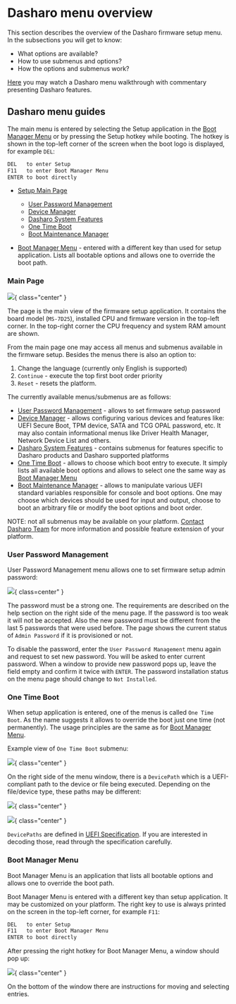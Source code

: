 # Dasharo menu overview

This section describes the overview of the Dasharo firmware setup menu. In the
subsections you will get to know:

* What options are available?
* How to use submenus and options?
* How the options and submenus work?

[Here](https://youtu.be/3tk0snFrZDY) you may watch a Dasharo menu walkthrough
with commentary presenting Dasharo features.

## Dasharo menu guides

The main menu is entered by selecting the Setup application in the
[Boot Manager Menu](#boot-manager-menu) or by pressing the Setup hotkey
while booting. The hotkey is shown in the top-left corner of the screen when
the boot logo is displayed, for example `DEL`:

```txt
DEL   to enter Setup
F11   to enter Boot Manager Menu
ENTER to boot directly
```

* [Setup Main Page](#main-page)
    - [User Password Management](#user-password-management)
    - [Device Manager](device-manager.md)
    - [Dasharo System Features](dasharo-system-features.md)
    - [One Time Boot](#one-time-boot)
    - [Boot Maintenance Manager](boot-maintenance-mgr.md)

* [Boot Manager Menu](#boot-manager-menu) - entered with a different key than
  used for setup application. Lists all bootable options and allows one to
  override the boot path.

### Main Page

![](/images/menus/main_page.jpeg){ class="center" }

The page is the main view of the firmware setup application. It contains the
board model (`MS-7D25`), installed CPU and firmware version in the top-left
corner. In the top-right corner the CPU frequency and system RAM amount are
shown.

From the main page one may access all menus and submenus available in the
firmware setup. Besides the menus there is also an option to:

1. Change the language (currently only English is supported)
2. `Continue` - execute the top first boot order priority
3. `Reset` - resets the platform.

The currently available menus/submenus are as follows:

* [User Password Management](#user-password-management) - allows to set
  firmware setup password
* [Device Manager](device-manager.md) - allows configuring various devices and
  features like: UEFI Secure Boot, TPM device, SATA and TCG OPAL password, etc.
  It may also contain informational menus like Driver Health Manager, Network
  Device List and others.
* [Dasharo System Features](dasharo-system-features.md) - contains submenus for
  features specific to Dasharo products and Dasharo supported platforms
* [One Time Boot](#one-time-boot) - allows to choose which boot entry to
  execute. It simply lists all available boot options and allows to select one
  the same way as [Boot Manager Menu](#boot-manager-menu)
* [Boot Maintenance Manager](boot-maintenance-mgr.md) - allows to manipulate
  various UEFI standard variables responsible for console and boot options. One
  may choose which devices should be used for input and output, choose to boot
  an arbitrary file or modify the boot options and boot order.

NOTE: not all submenus may be available on your platform.
[Contact Dasharo Team](mailto:contact@dasharo.com) for more information and
possible feature extension of your platform.

### User Password Management

User Password Management menu allows one to set firmware setup admin password:

![](/images/menus/password_mgr.jpeg){ class=center" }

The password must be a strong one. The requirements are described on the help
section on the right side of the menu page. If the password is too weak it will
not be accepted. Also the new password must be different from the last 5
passwords that were used before. The page shows the current status of
`Admin Password` if it is provisioned or not.

To disable the password, enter the `User Password Management` menu again and
request to set new password. You will be asked to enter current password. When
a window to provide new password pops up, leave the field empty and confirm it
twice with `ENTER`. The password installation status on the menu page should
change to `Not Installed`.

### One Time Boot

When setup application is entered, one of the menus is called `One Time Boot`.
As the name suggests it allows to override the boot just one time (not
permanently). The usage principles are the same as for [Boot Manager Menu](#boot-manager-menu).

Example view of `One Time Boot` submenu:

![](/images/menus/one_time_boot.jpeg){ class="center" }

On the right side of the menu window, there is a `DevicePath` which is a
UEFI-compliant path to the device or file being executed. Depending on the
file/device type, these paths may be different:

![](/images/menus/one_time_boot.jpeg){ class="center" }

![](/images/menus/one_time_boot3.jpeg){ class="center" }

`DevicePaths` are defined in [UEFI Specification](https://uefi.org/specifications).
If you are interested in decoding those, read through the specification
carefully.

### Boot Manager Menu

Boot Manager Menu is an application that lists all bootable options and allows
one to override the boot path.

Boot Manager Menu is entered with a different key than setup application. It
may be customized on your platform. The right key to use is always printed on
the screen in the top-left corner, for example `F11`:

```txt
DEL   to enter Setup
F11   to enter Boot Manager Menu
ENTER to boot directly
```

After pressing the right hotkey for Boot Manager Menu, a window should pop up:

![](/images/menus/boot_manager.jpeg){ class="center" }

On the bottom of the window there are instructions for moving and selecting
entries.

